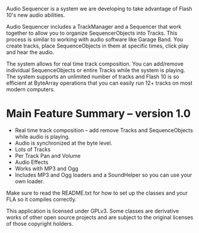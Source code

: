 Audio Sequencer is a system we are developing to take advantage of Flash 10's new audio abilities.

Audio Sequencer includes a TrackManager and a Sequencer that work together to allow you to organize SequencerObjects into Tracks. This process is similar to working with audio software like Garage Band. You create tracks, place SequenceObjects in them at specific times, click play and hear the audio.

The system allows for real time track composition. You can add/remove individual SequenceObjects or entire Tracks while the system is playing. The system supports an unlimited number of tracks and Flash 10 is so efficient at ByteArray operations that you can easily run 12+ tracks on most modern computers.

# Main Feature Summary – version 1.0 #

  * Real time track composition – add remove Tracks and SequenceObjects while audio is playing.
  * Audio is synchronized at the byte level.
  * Lots of Tracks
  * Per Track Pan and Volume
  * Audio Effects
  * Works with MP3 and Ogg
  * Includes MP3 and Ogg loaders and a SoundHelper so you can use your own loader.

Make sure to read the README.txt for how to set up the classes and your FLA so it compiles correctly.

This application is licensed under GPLv3. Some classes are derivative works of other open source projects and are subject to the original licenses of those copyright holders.